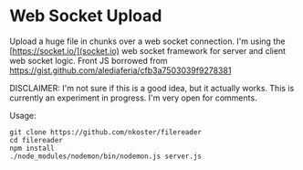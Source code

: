 # Web Socket Upload

Upload a huge file in chunks over a web socket connection.
I'm using the [https://socket.io/](socket.io) web socket framework for server and client web socket logic. 
Front JS borrowed from https://gist.github.com/alediaferia/cfb3a7503039f9278381

DISCLAIMER: I'm not sure if this is a good idea, but it actually works.
This is currently an experiment in progress. I'm very open for comments.

Usage:

```
git clone https://github.com/nkoster/filereader
cd filereader
npm install
./node_modules/nodemon/bin/nodemon.js server.js
````
